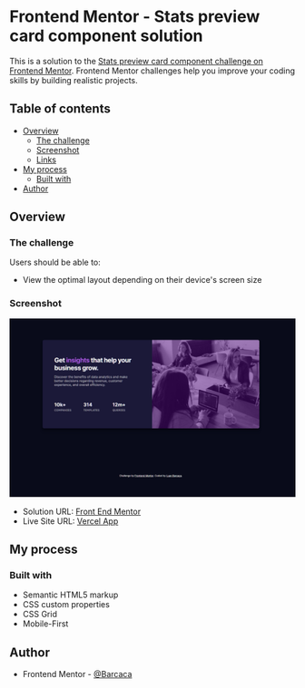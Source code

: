 # Frontend Mentor - Stats preview card component solution

This is a solution to the [Stats preview card component challenge on Frontend Mentor](https://www.frontendmentor.io/challenges/stats-preview-card-component-8JqbgoU62). Frontend Mentor challenges help you improve your coding skills by building realistic projects. 

## Table of contents

- [Overview](#overview)
  - [The challenge](#the-challenge)
  - [Screenshot](#screenshot)
  - [Links](#links)
- [My process](#my-process)
  - [Built with](#built-with)
- [Author](#author)

## Overview

### The challenge

Users should be able to:

- View the optimal layout depending on their device's screen size

### Screenshot

![](images/screenshot.png)


- Solution URL: [Front End Mentor](https://www.frontendmentor.io/solutions/nft-preview-card-component-sassscss-VmVbrAYKmq)
- Live Site URL: [Vercel App](https://nft-preview-card-component-main-three-steel.vercel.app)
## My process

### Built with

- Semantic HTML5 markup
- CSS custom properties
- CSS Grid
- Mobile-First

## Author

- Frontend Mentor - [@Barcaca](https://www.frontendmentor.io/profile/Barcaca)